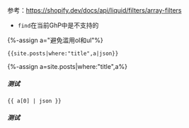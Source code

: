 参考：https://shopify.dev/docs/api/liquid/filters/array-filters

- `find`在当前GhP中是不支持的

{%-assign a="避免滥用ol和ul"%}
```
{{site.posts|where:"title",a|json}}
```

{%-assign a=site.posts|where:"title",a%}

##### 测试

```
{{ a[0] | json }}
```

##### 测试

<script type="text/javascript">
 console.log("Dumping");
 console.log({{ a[0] }});
</script>
